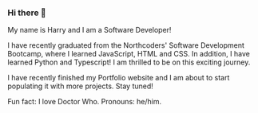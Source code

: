 ### Hi there 👋
My name is Harry and I am a Software Developer! 

I have recently graduated from the Northcoders' Software Development Bootcamp, where I learned JavaScript, HTML and CSS. In addition, I have learned Python and Typescript! I am thrilled to be on this exciting journey.

I have recently finished my Portfolio website and I am about to start populating it with more projects. Stay tuned!

Fun fact: I love Doctor Who. Pronouns: he/him.




<!--
**HarryW217/HarryW217** is a ✨ _special_ ✨ repository because its `README.md` (this file) appears on your GitHub profile.

Here are some ideas to get you started:

- 🔭 I’m currently working on ...
- 🌱 I’m currently learning ...
- 👯 I’m looking to collaborate on ...
- 🤔 I’m looking for help with ...
- 💬 Ask me about ...
- 📫 How to reach me: ...
- 😄 Pronouns: ...
- ⚡ Fun fact: ...
-->
